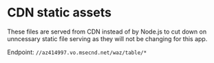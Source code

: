 # CDN static assets
These files are served from CDN instead of by Node.js to cut down on 
unncessary static file serving as they will not be changing for this
app.

Endpoint:
`//az414997.vo.msecnd.net/waz/table/*`
